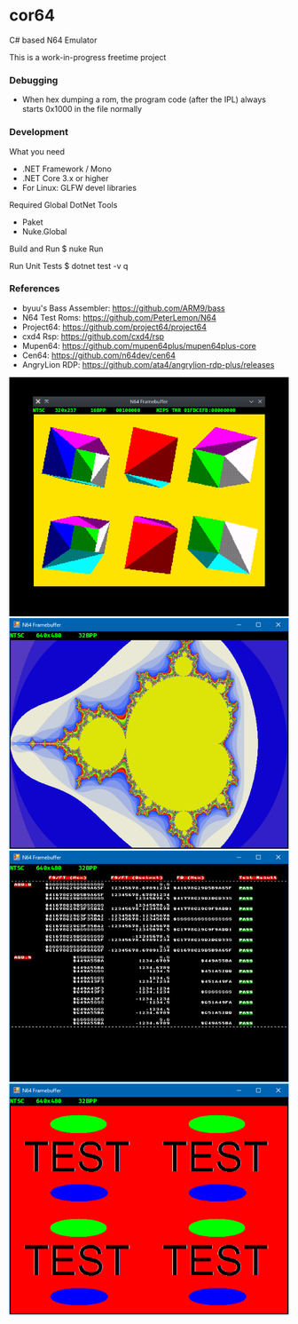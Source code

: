 # cor64
C# based N64 Emulator

This is a work-in-progress freetime project

### Debugging ###
 * When hex dumping a rom, the program code (after the IPL) always starts 0x1000 in the file normally
 
### Development ###

What you need
* .NET Framework / Mono
* .NET Core 3.x or higher
* For Linux: GLFW devel libraries

Required Global DotNet Tools
* Paket
* Nuke.Global

Build and Run
$ nuke Run

Run Unit Tests
$ dotnet test -v q

### References ###

 * byuu's Bass Assembler: https://github.com/ARM9/bass
 * N64 Test Roms: https://github.com/PeterLemon/N64
 * Project64: https://github.com/project64/project64
 * cxd4 Rsp: https://github.com/cxd4/rsp
 * Mupen64: https://github.com/mupen64plus/mupen64plus-core
 * Cen64: https://github.com/n64dev/cen64
 * AngryLion RDP: https://github.com/ata4/angrylion-rdp-plus/releases

![Alt text](.github/cubes16bpp.png?raw=true "16BPP RDP Cubes")
![Alt text](.github/mandelbrot.png?raw=true "Mandelbrot Test")
![Alt text](.github/fputest1.png?raw=true "FPU Add Test")
![Alt text](.github/testscreen.png?raw=true "Test Screenshot")
